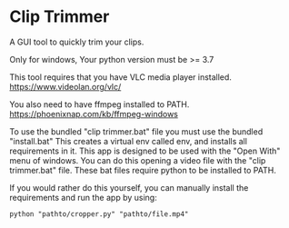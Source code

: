 # Clip Trimmer

A GUI tool to quickly trim your clips.

Only for windows, Your python version must be >= 3.7

This tool requires that you have VLC media player installed.
https://www.videolan.org/vlc/

You also need to have ffmpeg installed to PATH.
https://phoenixnap.com/kb/ffmpeg-windows


To use the bundled "clip trimmer.bat" file you must use the bundled "install.bat" This creates a virtual env called env, and installs all requirements in it.
This app is designed to be used with the "Open With" menu of windows.
You can do this opening a video file with the "clip trimmer.bat" file.
These bat files require python to be installed to PATH.


If you would rather do this yourself, you can manually install the requirements and run the app by using:
```
python "pathto/cropper.py" "pathto/file.mp4"
```